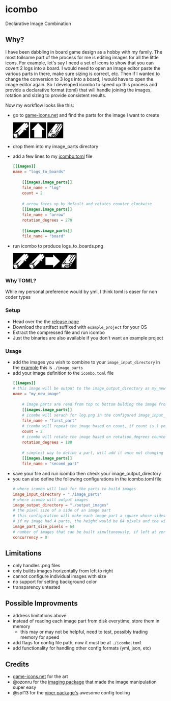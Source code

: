 # icombo

Declarative Image Combination

## Why?

I have been dabbling in board game design as a hobby with my family. The most toilsome part of the process for me is editing images for all the little icons. For example, let's say I need a set of icons to show that you can covert 2 logs into a board. I would need to open an image editor paste the various parts in there, make sure sizing is correct, etc. Then if I wanted to change the conversion to 3 logs into a board, I would have to open the image editor again. So I developed icombo to speed up this process and provide a declarative format (toml) that will handle joining the images, rotation and sizing to provide consistent results.

Now my workflow looks like this:
* go to [game-icons.net](https://game-icons.net/) and find the parts for the image I want to create

    <img src="./example/image_parts/log.png" width="50">
    <img src="./example/image_parts/arrow.png" width="50">
    <img src="./example/image_parts/board.png" width="50">
    
* drop them into my image_parts directory
* add a few lines to my [icombo.toml](./example/icombo.toml) file
    ```toml
    [[images]]
    name = "logs_to_boards"

        [[images.image_parts]]
        file_name = "log"
        count = 2

        # arrow faces up by default and rotates counter clockwise
        [[images.image_parts]]
        file_name = "arrow"
        rotation_degrees = 270

        [[images.image_parts]]
        file_name = "board"
    ```
* run icombo to produce logs_to_boards.png

    <img src="./example/output_images/logs_to_boards.png" width="200">

### Why TOML?
While my personal preference would by yml, I think toml is easer for non coder types

### Setup

* Head over the the [release page](https://github.com/James-Pickett/icombo/releases/latest)
* Download the artifact suffixed with `example_project` for your OS
* Extract the compressed file and run icombo
* Just the binaries are also available if you don't want an example project

### Usage

* add the images you wish to combine to your `image_input_directory` in the [example](https://github.com/James-Pickett/icombo/blob/main/example/icombo.toml#L1) this is `./image_parts`
* add your image definition to the `icombo.toml` file
    ```toml
    [[images]]
    # this image will be output to the image_output_directory as my_new_image.png
    name = "my_new_image"

        # image parts are read from top to bottom bulding the image from left to right
        [[images.image_parts]]
        # icombo will serach for log.png in the configured image_input_directory
        file_name = "first_part"
        # icombo will repeat the image based on count, if count is 1 you can remove this line
        count = 2
        # icombo will rotate the image based on rotation_degrees counter clockwise
        rotation_degrees = 180

        # simplest way to define a part, will add it once not changing rotation
        [[images.image_parts]]
        file_name = "second_part"
    ```
* save your file and run icombo then check your image_output_directory
* you can also define the following configurations in the icombo.toml file
    ```toml
    # where icombo will look for the parts to build images
    image_input_directory = "./image_parts"
    # where icombo will output images
    image_output_directory = "./output_images"
    # the pixel size of a side of an image part
    # this configuration will make each image part a square whose sides are 64 pixels
    # if my image had 4 parts, the height would be 64 pixels and the width 256 pixels (4 * 64)
    image_part_size_pixels = 64
    # number of images that can be built simultaneously, if left at zero icombo will attempt to build all images simultaneously 
    concurrency = 0
    ```


## Limitations
* only handles .png files
* only builds images horizontally from left to right
* cannot configure individual images with size
* no support for setting background color
* transparency untested

## Possible Improvments
* address limitations above
* instead of reading each image part from disk everytime, store them in memory
  - this may or may not be helpful, need to test, possibly trading memory for speed
* add flags for config file path, now it must be at `./icombo.toml`
* add functionality for handling other config formats (yml, json, etc)

## Credits
* [game-icons.net](https://game-icons.net/) for the art
* @ozonru for the [imaging package](https://github.com/disintegration/imaging) that made the image manipulation super easy
* @spf13 for the [viper package's](https://github.com/spf13/viper) awesome config tooling

